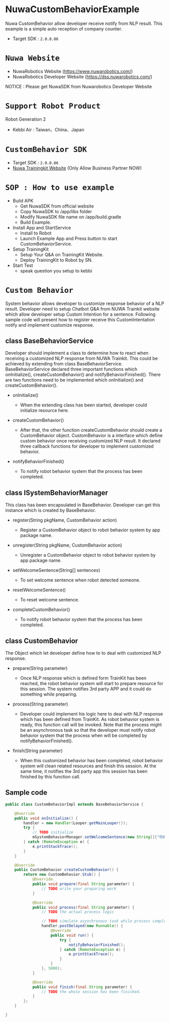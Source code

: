 # NuwaCustomBehaviorExample
Nuwa CustomBehavior allow developer receive notify from NLP result.
This example is a simple auto reception of company counter.
 * Target SDK : `2.0.0.06`

# `Nuwa Website`
* NuwaRobotics Website (https://www.nuwarobotics.com/)
* NuwaRobotics Developer Website (https://dss.nuwarobotics.com/)


NOTICE : Please get NuwaSDK from Nuwarobotics Developer Website

# `Support Robot Product`
Robot Generation 2
* Kebbi Air : Taiwan、China、Japan

# `CustomBehavior SDK`
 * Target SDK : `2.0.0.06`
 * [Nuwa Trainingkit Website](https://trainkit.nuwarobotics.com) (Only Allow Business Partner NOW)

# `SOP : How to use example`
 * Build APK
    + Get NuwaSDK from official website
    + Copy NuwaSDK to /app/libs folder
    + Modify NuwaSDK file name on /app/build.gradle
    + Build Example.
 * Install App and StartService
    + Install to Robot
    + Launch Example App and Press button to start CustomBehaviorService.
 * Setup TrainingKit
    + Setup Your Q&A on TrainingKit Website.
    + Deploy TrainingKit to Robot by SN.
 * Start Test
    + speak question you setup to kebbi

# `Custom Behavior`

System behavior allows developer to customize response behavior of a NLP result.
Developer need to setup Chatbot Q&A from NUWA Trainkit website which allow developer setup Custom Intention for a sentence.
Following sample code will present how to register receive this CustomIntentation notify and implement customize response.


## class BaseBehaviorService
Developer should implement a class to determine how to react when receiving a customized NLP response from NUWA Trainkit. 
This could be achieved by extending from class BaseBehaviorService.
BaseBehaviorService declared three important functions which onInitialize(), createCustomBehavior() and notifyBehaviorFinished(). 
There are two functions need to be implemented which onInitialize() and createCustomBehavior(). 

* onInitialize()
	+ When the extending class has been started, developer could initialize resource here.


* createCustomBehavior()
	+ After that, the other function createCustomBehavior should create a CustomBehavior object. 
	CustomBehavior is a interface which define custom behavior once receiving customized NLP result. 
	It declared three callback functions for developer to implement customized behavior.


* notifyBehaviorFinished()
	+ To notify robot behavior system that the process has been completed.


## class ISystemBehaviorManager
This class has been encapsulated in BaseBehavior. Developer can get this instance which is created by BaseBehavior.

* register(String pkgName, CustomBehavior action)
	+ Register a CustomBehavior object to robot behavior system by app package name.


* unregister(String pkgName, CustomBehavior action)
	+ Unregister a CustomBehavior object to robot behavior system by app package name.


* setWelcomeSentence(String[] sentences)
	+ To set welcome sentence when robot detected someone. 


* resetWelcomeSentence()
	+ To reset welcome sentence.

* completeCustomBehavior()
	+ To notify robot behavior system that the process has been completed.


## class CustomBehavior
The Object which let developer define how to to deal with customized NLP response.

* prepare(String parameter)
	+ Once NLP response which is defined form TrainKit has been reached, the robot behavior system will start to prepare resource for this session. 
	The system notifies 3rd party APP and it could do something while preparing.


* process(String parameter)
	+ Developer could implement his logic here to deal with NLP response which has been defined from TrainKit.
	As robot behavior system is ready, this function call will be invoked.
	Note that the process might be an asynchronous task so that the developer must notify robot behavior system that the process when will be completed by notifyBehaviorFinished().


* finish(String parameter)
	+ When this customized behavior has been completed, robot behavior system will clean related resources and finish this session.
	At the same time, it notifies the 3rd party app this session has been finished by this function call.


## Sample code
```java
public class CustomBehaviorImpl extends BaseBehaviorService {

    @Override
    public void onInitialize() {
        handler = new Handler(Looper.getMainLooper());
        try {
        	// TODO initialize 
            mSystemBehaviorManager.setWelcomeSentence(new String[]{"你好， %s.這是一個歡迎詞的測試!", "%s, 挖底家", "%s, 有什麼可以為您服務的嗎？"});
        } catch (RemoteException e) {
            e.printStackTrace();
        }
    }

    @Override
    public CustomBehavior createCustomBehavior() {
        return new CustomBehavior.Stub() {
            @Override
            public void prepare(final String parameter) {
				// TODO write your preparing work
            }

            @Override
            public void process(final String parameter) {
				// TODO the actual process logic

                // TODO simulate asynchronous task while process complete
                handler.postDelayed(new Runnable() {
                    @Override
                    public void run() {
                        try {
                            notifyBehaviorFinished();
                        } catch (RemoteException e) {
                            e.printStackTrace();
                        }
                    }
                }, 5000);
            }

            @Override
            public void finish(final String parameter) {
            	// TODO the whole session has been finished. 
            }
        };
    }

}
```
